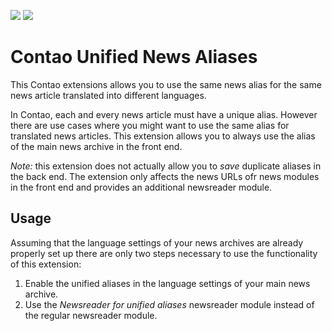 [![](https://img.shields.io/packagist/v/inspiredminds/contao-unified-news-aliases.svg)](https://packagist.org/packages/inspiredminds/contao-unified-news-aliases)
[![](https://img.shields.io/packagist/dt/inspiredminds/contao-unified-news-aliases.svg)](https://packagist.org/packages/inspiredminds/contao-unified-news-aliases)

Contao Unified News Aliases
===========================

This Contao extensions allows you to use the same news alias for the same news article translated into different languages.

In Contao, each and every news article must have a unique alias. However there are use cases where you might want to use the same alias for translated news articles. This extension allows you to always use the alias of the main news archive in the front end.

_Note:_ this extension does not actually allow you to _save_ duplicate aliases in the back end. The extension only affects the news URLs ofr news modules in the front end and provides an additional newsreader module.

## Usage

Assuming that the language settings of your news archives are already properly set up there are only two steps necessary to use the functionality of this extension:

1. Enable the unified aliases in the language settings of your main news archive.
2. Use the _Newsreader for unified aliases_ newsreader module instead of the regular newsreader module.
